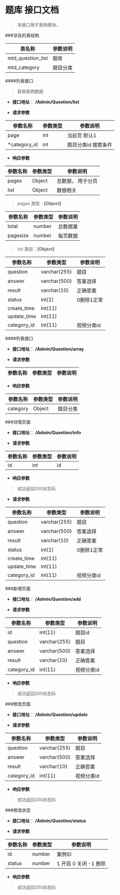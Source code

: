 # 题库 接口文档

> 本接口用于案例模块、

###涉及的表结构

|  表名称  |  参数说明 |
| --------- |  ------- |
| mtd_question_list | 题库 |
| mtd_category | 题目分类 |


####列表接口

> 获取案例数据

+ __接口地址__： __/Admin/Question/list__

+ __请求参数__

|  参数名称  | 参数类型 | 参数说明 |
| --------- | -------- | ------- |
| page | int | 当前页 默认1 |
| *category_id | int | 题目分类id 搜索条件 |


+ __响应参数__

|  参数名称  | 参数类型 | 参数说明 |
| --------- | -------- | ------- |
| pages | Object | 总数据， 用于分页 |
| list | Object | 数据相关 |

>  pages 类型：__[Object]__

|  参数名称  | 参数类型 | 参数说明 |
| --------- | -------- | ------- |
| total | number | 总数据量  |
| pagesize | number |  每页数据 |

>  list 类型：__[Object]__

|  参数名称  | 参数类型 | 参数说明 |
| --------- | -------- | ------- |
| question | varchar(255) | 题目 |
| answer | varchar(500) | 答案选择 |
| result | varchar(10) | 正确答案 |
| status | int(1) | 0删除1正常 |
| create_time | int(11) |  |
| update_time | int(11) |  |
| category_id | int(11) | 视频分类id |



####列表接口

+ __接口地址__： __/Admin/Question/array__

+ __请求参数__

|  参数名称  | 参数类型 | 参数说明 |
| --------- | -------- | ------- |


+ __响应参数__

|  参数名称  | 参数类型 | 参数说明 |
| --------- | -------- | ------- |
| category | Object | 题目分类 |



###详情页面

+ __接口地址__： __/Admin/Question/info__

+ __请求参数__

|  参数名称  | 参数类型 | 参数说明 |
| --------- | -------- | ------- |
| id | int | id |


+ __响应参数__

> 成功返回200状态码

+ __请求参数__

|  参数名称  | 参数类型 | 参数说明 |
| --------- | -------- | ------- |
| question | varchar(255) | 题目 |
| answer | varchar(500) | 答案选择 |
| result | varchar(10) | 正确答案 |
| status | int(1) | 0删除1正常 |
| create_time | int(11) |  |
| update_time | int(11) |  |
| category_id | int(11) | 视频分类id |



###新增页面

+ __接口地址__： __/Admin/Question/add__

+ __请求参数__

|  参数名称  | 参数类型 | 参数说明 |
| --------- | -------- | ------- |
| id | int(11) | 题目id |
| question | varchar(255) | 题目 |
| answer | varchar(500) | 答案选择 |
| result | varchar(10) | 正确答案 |
| category_id | int(11) | 视频分类id |


+ __响应参数__

> 成功返回200状态码



###修改页面

+ __接口地址__： __/Admin/Question/update__

+ __请求参数__

|  参数名称  | 参数类型 | 参数说明 |
| --------- | -------- | ------- |
| question | varchar(255) | 题目 |
| answer | varchar(500) | 答案选择 |
| result | varchar(10) | 正确答案 |
| category_id | int(11) | 视频分类id |


+ __响应参数__

> 成功返回200状态码



###修改状态

+ __接口地址__： __/Admin/Question/status__

+ __请求参数__

|  参数名称  | 参数类型 | 参数说明 |
| --------- | -------- | ------- |
| id | number |  案例ID |
| status | number | 1 开启  0 关闭  -1 删除  |


+ __响应参数__

> 成功返回200状态码
